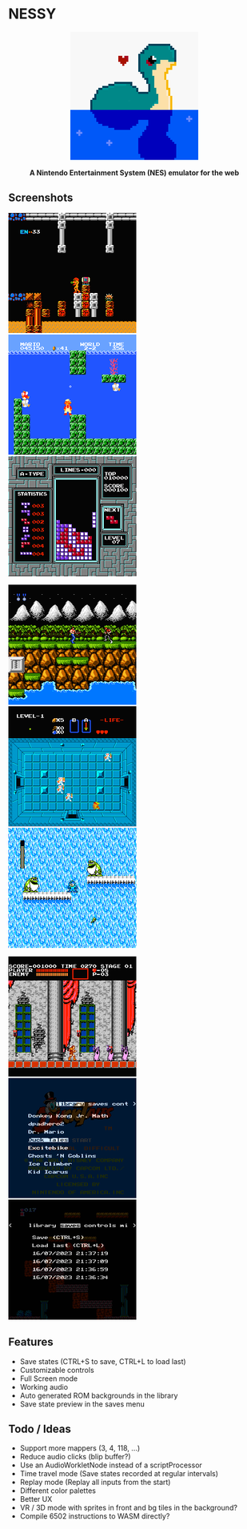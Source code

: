 # NESSY

<center>
    <img alt="logo" src="resources/logo.png" width="256px" style="image-rendering: pixelated;" />

**A Nintendo Entertainment System (NES) emulator for the web**

</center>


## Screenshots

![Library](resources/metroid.png)
![Library](resources/smb.png)
![Library](resources/tetris.png)

![Library](resources/contra.png)
![Library](resources/zelda.png)
![Library](resources/megaman2.png)

![Library](resources/castlevania.png)
![Library](resources/library.png)
![Library](resources/saves.png)

## Features

- Save states (CTRL+S to save, CTRL+L to load last)
- Customizable controls
- Full Screen mode
- Working audio
- Auto generated ROM backgrounds in the library
- Save state preview in the saves menu

## Todo / Ideas

- Support more mappers (3, 4, 118, ...)
- Reduce audio clicks (blip buffer?)
- Use an AudioWorkletNode instead of a scriptProcessor
- Time travel mode (Save states recorded at regular intervals)
- Replay mode (Replay all inputs from the start)
- Different color palettes
- Better UX
- VR / 3D mode with sprites in front and bg tiles in the background?
- Compile 6502 instructions to WASM directly?
